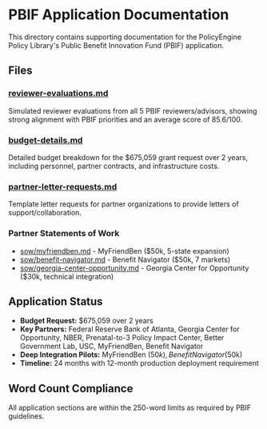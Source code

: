 # PBIF Application Documentation

This directory contains supporting documentation for the PolicyEngine Policy Library's Public Benefit Innovation Fund (PBIF) application.

## Files

### [reviewer-evaluations.md](reviewer-evaluations.md)
Simulated reviewer evaluations from all 5 PBIF reviewers/advisors, showing strong alignment with PBIF priorities and an average score of 85.6/100.

### [budget-details.md](budget-details.md)
Detailed budget breakdown for the $675,059 grant request over 2 years, including personnel, partner contracts, and infrastructure costs.

### [partner-letter-requests.md](partner-letter-requests.md)
Template letter requests for partner organizations to provide letters of support/collaboration.

### Partner Statements of Work
- [sow/myfriendben.md](sow/myfriendben.md) - MyFriendBen ($50k, 5-state expansion)
- [sow/benefit-navigator.md](sow/benefit-navigator.md) - Benefit Navigator ($50k, 7 markets)  
- [sow/georgia-center-opportunity.md](sow/georgia-center-opportunity.md) - Georgia Center for Opportunity ($30k, technical integration)

## Application Status

- **Budget Request:** $675,059 over 2 years
- **Key Partners:** Federal Reserve Bank of Atlanta, Georgia Center for Opportunity, NBER, Prenatal-to-3 Policy Impact Center, Better Government Lab, USC, MyFriendBen, Benefit Navigator
- **Deep Integration Pilots:** MyFriendBen ($50k), Benefit Navigator ($50k)
- **Timeline:** 24 months with 12-month production deployment requirement

## Word Count Compliance

All application sections are within the 250-word limits as required by PBIF guidelines.